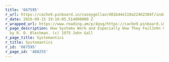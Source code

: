 ```yaml
---
title: '667595'
r_url: https://cache9.pinboard.in/caseygollan/d01b44e110a22462384f/index.html#CH4
r_date: 2016-09-15 19:16:05.514000000 Z
r_wrapped_url: https://www.reading.am/p/4qsg/https://cache9.pinboard.in/caseygollan/d01b44e110a22462384f/index.html#CH4
r_page_description: How Systems Work and Especially How They FailJohn GallIllustrated
  by R. O. Blechman. (c) 1975 John Gall
r_page_title: Systemantics
r_title: Systemantics
r_id: '667595'
r_page_id: '488255'
---
```


